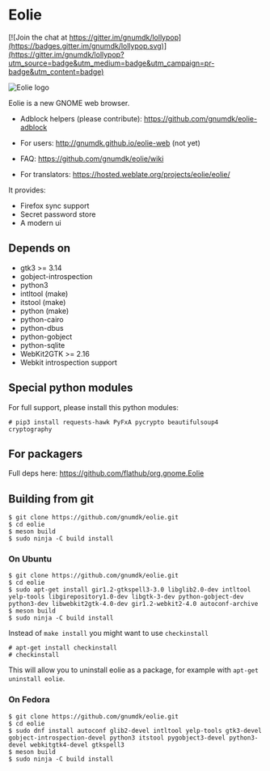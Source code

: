 # Eolie

[![Join the chat at https://gitter.im/gnumdk/lollypop](https://badges.gitter.im/gnumdk/lollypop.svg)](https://gitter.im/gnumdk/lollypop?utm_source=badge&utm_medium=badge&utm_campaign=pr-badge&utm_content=badge)

![Eolie logo](https://raw.githubusercontent.com/gnumdk/eolie/master/data/icons/hicolor/256x256/apps/org.gnome.Eolie.png)

Eolie is a new GNOME web browser.

- Adblock helpers (please contribute): https://github.com/gnumdk/eolie-adblock

- For users: http://gnumdk.github.io/eolie-web (not yet)

- FAQ: https://github.com/gnumdk/eolie/wiki

- For translators: https://hosted.weblate.org/projects/eolie/eolie/

It provides:
- Firefox sync support
- Secret password store
- A modern ui

## Depends on

- gtk3 >= 3.14
- gobject-introspection
- python3
- intltool (make)
- itstool (make)
- python (make)
- python-cairo
- python-dbus
- python-gobject
- python-sqlite
- WebKit2GTK >= 2.16
- Webkit introspection support

## Special python modules
For full support, please install this python modules:
```
# pip3 install requests-hawk PyFxA pycrypto beautifulsoup4 cryptography
```

## For packagers
Full deps here: https://github.com/flathub/org.gnome.Eolie

## Building from git

```
$ git clone https://github.com/gnumdk/eolie.git
$ cd eolie
$ meson build
$ sudo ninja -C build install
```

### On Ubuntu

```
$ git clone https://github.com/gnumdk/eolie.git
$ cd eolie
$ sudo apt-get install gir1.2-gtkspell3-3.0 libglib2.0-dev intltool yelp-tools libgirepository1.0-dev libgtk-3-dev python-gobject-dev python3-dev libwebkit2gtk-4.0-dev gir1.2-webkit2-4.0 autoconf-archive
$ meson build
$ sudo ninja -C build install
```

Instead of `make install` you might want to use `checkinstall`

```
# apt-get install checkinstall
# checkinstall
```

This will allow you to uninstall eolie as a package, for example with `apt-get uninstall eolie`.

### On Fedora

```
$ git clone https://github.com/gnumdk/eolie.git
$ cd eolie
$ sudo dnf install autoconf glib2-devel intltool yelp-tools gtk3-devel gobject-introspection-devel python3 itstool pygobject3-devel python3-devel webkitgtk4-devel gtkspell3
$ meson build
$ sudo ninja -C build install
```
